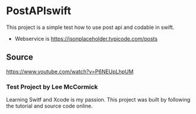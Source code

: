 # PostAPIswift
This project is a simple test how to use post api and codable in swift.
 - Webservice is https://jsonplaceholder.typicode.com/posts
 
## Source
https://www.youtube.com/watch?v=P6NEUpLhpUM

### Test Project by Lee McCormick
Learning Switf and Xcode is my passion. This project was built by following the tutorial and source code online.  
